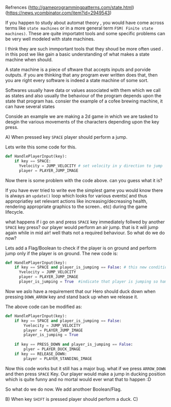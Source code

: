 Refrences
(http://gameprogrammingpatterns.com/state.html)
(https://news.ycombinator.com/item?id=2949543)

If you happen to study about automat theory , you would have come across terms like `state machines` or in a more general term `FSM( Finite state machines)`.
These are quite importatnt tools and some specific problems can be very well modeled with state machines.

I think they are such immportant tools that they shoud be more often used . in this post we like gain a basic understanding of what makes a state machine when should.

A state machine is a piece of sftware that accepts inputs and porvide outputs. if you are thinking that any program ever written does that, then you are right every software is indeed a state machine of some sort.

Softwares usually have data or values associated with them which we call as states and also usually the behaviour of the program depends upon the state that program has. consier the example of a cofee brewing machine, it can have several states

Conside an example we are making a 2d game in which we are tasked to desgin the various movements of the characters depending upon the key press.

A) When pressed key `SPACE` player should perform a jump.

Lets write this some code for this.


```python
def HandlePlayerInput(key):
    if key == SPACE:
      Yvelocity = JUMP_VELOCITY # set velocity in y direction to jump
      player = PLAYER_JUMP_IMAGE  
```
Now there is some problem with the code above. can you guess what it is?

If you have ever tried to write eve the simplest game you would know there is always an `update()` loop which looks for various events( and thus appropriatley set relevant actions like increasing/decreasing health, rendering appropriate graphics to the screen.. etc) during the game lifecycle.

what happens if i go on and press `SPACE` key immediately follwed by another `SPACE` key press? our player would perform an air jump. that is it will jump again while in mid air! well thats not a required behaviour. So what do we do now?

Lets add a Flag/Boolean to check if the player is on ground and perform jump only if the player is on ground. The new code is:
```python
def HandlePlayerInput(key):
    if key == SPACE and player_is_jumping == False: # this new conditions will avoid mid air jump.
      Yvelocity = JUMP_VELOCITY 
      player = PLAYER_JUMP_IMAGE
      player_is_jumping = True  #indicate that player is jumping so hamering SPACE wont make player to jump infinetly!
```

Now we aslo have a requirement that our Hero should duck down when pressing `DOWN_ARROW` key and stand back up when we release it.

The above code can be modified as:
```python
def HandlePlayerInput(key):
    if key == SPACE and player_is_jumping == False: 
        Yvelocity = JUMP_VELOCITY 
        player = PLAYER_JUMP_IMAGE
        player_is_jumping = True 
      
    if key == PRESS_DOWN and player_is_jumping == False:
        plyer = PLAYER_DUCK_IMAGE
    if key == RELEASE_DOWN:
        player = PLAYER_STANDING_IMAGE
```
Now this code works but it still has a major bug. what if we press `ARROW_DOWN` and then press `SPACE` Key. Our player would make a jump in ducking position which is quite funny and no mortal would ever wnat that to happen :D

So what do we do now. We add anothoer Boolean/Flag.




B) When key `SHIFT` is pressed player should perform a duck.
C) 
